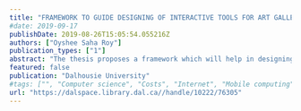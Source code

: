 ```yaml
---
title: "FRAMEWORK TO GUIDE DESIGNING OF INTERACTIVE TOOLS FOR ART GALLERIES"
#date: 2019-09-17
publishDate: 2019-08-26T15:05:54.055216Z
authors: ["Oyshee Saha Roy"]
publication_types: ["1"]
abstract: "The thesis proposes a framework which will help in designing and building of interactive tools for art galleries. The research started with the background analysis of all the factors that influence the planning of an exhibit/show at an art gallery. One to-one interviews were conducted with the art curators from different art galleries in Nova Scotia, Canada. The data collected from the interview were qualitative. Thematic analysis has been done on the collected data to find out factors or features that should be considered while building an interactive tool. These factors were grouped to form modules which eventually was used to design the framework. The Maud Lewis exhibit (present at Art Gallery of Nova Scotia, Halifax) has been used as a reference. Different solutions for the Maude Lewis exhibit have been suggested based on the data analysis and the framework."
featured: false
publication: "Dalhousie University"
#tags: ["", "Computer science", "Costs", "Internet", "Mobile computing", "Network address translation", "Network servers", "North America", "Protocols", "Web server"]
url: "https://dalspace.library.dal.ca//handle/10222/76305"
---
```

